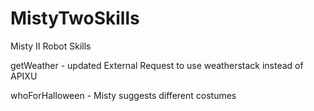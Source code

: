 # MistyTwoSkills
Misty II Robot Skills

getWeather - updated External Request to use weatherstack instead of APIXU

whoForHalloween - Misty suggests different costumes

